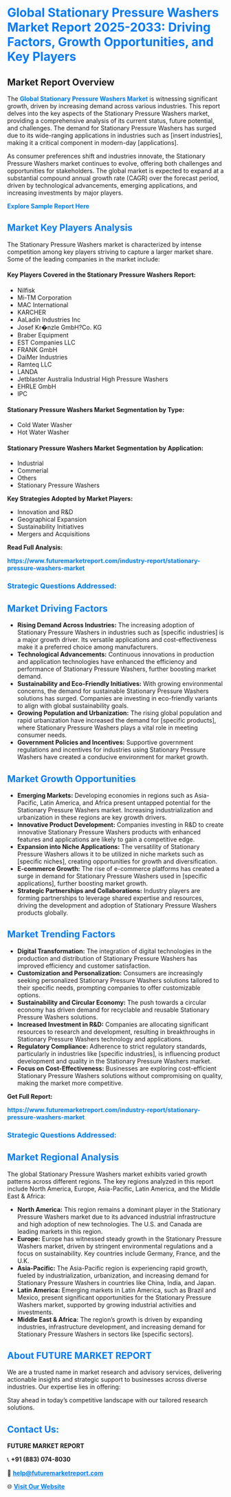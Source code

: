 <h1 style="color: #007BFF;">Global Stationary Pressure Washers Market Report 2025-2033: Driving Factors, Growth Opportunities, and Key Players</h1>

<section id="overview">
<h2>Market Report Overview</h2>
<p>The <a href="https://www.futuremarketreport.com/industry-report/stationary-pressure-washers-market" style="color: #007BFF; text-decoration: none;"><strong>Global Stationary Pressure Washers Market</strong></a> is witnessing significant growth, driven by increasing demand across various industries. This report delves into the key aspects of the Stationary Pressure Washers market, providing a comprehensive analysis of its current status, future potential, and challenges. The demand for Stationary Pressure Washers has surged due to its wide-ranging applications in industries such as [insert industries], making it a critical component in modern-day [applications].</p>
<p>As consumer preferences shift and industries innovate, the Stationary Pressure Washers market continues to evolve, offering both challenges and opportunities for stakeholders. The global market is expected to expand at a substantial compound annual growth rate (CAGR) over the forecast period, driven by technological advancements, emerging applications, and increasing investments by major players.</p>
</section>

<section id="overview">
<p><a href="https://www.futuremarketreport.com/request-sample/reportId=111326" style="color: #007BFF; text-decoration: none;"><strong>Explore Sample Report Here</strong></a></p>
</section>

<section id="key-players">
<h2 style="color: #007BFF;">Market Key Players Analysis</h2>
<p>The Stationary Pressure Washers market is characterized by intense competition among key players striving to capture a larger market share. Some of the leading companies in the market include:</p>
<h4>Key Players Covered in the Stationary Pressure Washers Report:</h4>
<ul><li>Nilfisk</li><li>Mi-TM Corporation</li><li>MAC International</li><li>KARCHER</li><li>AaLadin Industries Inc</li><li>Josef Kr�nzle GmbH?Co. KG</li><li>Braber Equipment</li><li>EST Companies LLC</li><li>FRANK GmbH</li><li>DaiMer Industries</li><li>Ramteq LLC</li><li>LANDA</li><li>Jetblaster Australia Industrial High Pressure Washers</li><li>EHRLE GmbH</li><li>IPC</li></ul>
<h4>Stationary Pressure Washers Market Segmentation by Type:</h4>
<ul><li>Cold Water Washer</li><li>Hot Water Washer</li></ul>

<h4>Stationary Pressure Washers Market Segmentation by Application:</h4>
<ul><li>Industrial</li><li>Commerial</li><li>Others</li><li>Stationary Pressure Washers</li></ul>
<p><strong>Key Strategies Adopted by Market Players:</strong></p>
<ul>
<li>Innovation and R&D</li>
<li>Geographical Expansion</li>
<li>Sustainability Initiatives</li>
<li>Mergers and Acquisitions</li>
</ul>
</section>

<section>
<p><strong>Read Full Analysis: </strong></p><a href="https://www.futuremarketreport.com/industry-report/stationary-pressure-washers-market" style="color: #007BFF; text-decoration: none;"><strong>https://www.futuremarketreport.com/industry-report/stationary-pressure-washers-market</strong></a>
<h3 style="color: #007BFF;">Strategic Questions Addressed:</h3>
</section>

<section id="driving-factors">
<h2 style="color: #007BFF;">Market Driving Factors</h2>
<ul>
<li><strong>Rising Demand Across Industries:</strong> The increasing adoption of Stationary Pressure Washers in industries such as [specific industries] is a major growth driver. Its versatile applications and cost-effectiveness make it a preferred choice among manufacturers.</li>
<li><strong>Technological Advancements:</strong> Continuous innovations in production and application technologies have enhanced the efficiency and performance of Stationary Pressure Washers, further boosting market demand.</li>
<li><strong>Sustainability and Eco-Friendly Initiatives:</strong> With growing environmental concerns, the demand for sustainable Stationary Pressure Washers solutions has surged. Companies are investing in eco-friendly variants to align with global sustainability goals.</li>
<li><strong>Growing Population and Urbanization:</strong> The rising global population and rapid urbanization have increased the demand for [specific products], where Stationary Pressure Washers plays a vital role in meeting consumer needs.</li>
<li><strong>Government Policies and Incentives:</strong> Supportive government regulations and incentives for industries using Stationary Pressure Washers have created a conducive environment for market growth.</li>
</ul>
</section>

<section id="growth-opportunities">
<h2 style="color: #007BFF;">Market Growth Opportunities</h2>
<ul>
<li><strong>Emerging Markets:</strong> Developing economies in regions such as Asia-Pacific, Latin America, and Africa present untapped potential for the Stationary Pressure Washers market. Increasing industrialization and urbanization in these regions are key growth drivers.</li>
<li><strong>Innovative Product Development:</strong> Companies investing in R&D to create innovative Stationary Pressure Washers products with enhanced features and applications are likely to gain a competitive edge.</li>
<li><strong>Expansion into Niche Applications:</strong> The versatility of Stationary Pressure Washers allows it to be utilized in niche markets such as [specific niches], creating opportunities for growth and diversification.</li>
<li><strong>E-commerce Growth:</strong> The rise of e-commerce platforms has created a surge in demand for Stationary Pressure Washers used in [specific applications], further boosting market growth.</li>
<li><strong>Strategic Partnerships and Collaborations:</strong> Industry players are forming partnerships to leverage shared expertise and resources, driving the development and adoption of Stationary Pressure Washers products globally.</li>
</ul>
</section>

<section id="trending-factors">
<h2 style="color: #007BFF;">Market Trending Factors</h2>
<ul>
<li><strong>Digital Transformation:</strong> The integration of digital technologies in the production and distribution of Stationary Pressure Washers has improved efficiency and customer satisfaction.</li>
<li><strong>Customization and Personalization:</strong> Consumers are increasingly seeking personalized Stationary Pressure Washers solutions tailored to their specific needs, prompting companies to offer customizable options.</li>
<li><strong>Sustainability and Circular Economy:</strong> The push towards a circular economy has driven demand for recyclable and reusable Stationary Pressure Washers solutions.</li>
<li><strong>Increased Investment in R&D:</strong> Companies are allocating significant resources to research and development, resulting in breakthroughs in Stationary Pressure Washers technology and applications.</li>
<li><strong>Regulatory Compliance:</strong> Adherence to strict regulatory standards, particularly in industries like [specific industries], is influencing product development and quality in the Stationary Pressure Washers market.</li>
<li><strong>Focus on Cost-Effectiveness:</strong> Businesses are exploring cost-efficient Stationary Pressure Washers solutions without compromising on quality, making the market more competitive.</li>
</ul>
</section>

<section>
<p><strong>Get Full Report: </strong></p><a href="https://www.futuremarketreport.com/industry-report/stationary-pressure-washers-market" style="color: #007BFF; text-decoration: none;"><strong>https://www.futuremarketreport.com/industry-report/stationary-pressure-washers-market</strong></a>
<h3 style="color: #007BFF;">Strategic Questions Addressed:</h3>
</section>


<section id="regional-analysis">
<h2 style="color: #007BFF;">Market Regional Analysis</h2>
<p>The global Stationary Pressure Washers market exhibits varied growth patterns across different regions. The key regions analyzed in this report include North America, Europe, Asia-Pacific, Latin America, and the Middle East & Africa:</p>
<ul>
<li><strong>North America:</strong> This region remains a dominant player in the Stationary Pressure Washers market due to its advanced industrial infrastructure and high adoption of new technologies. The U.S. and Canada are leading markets in this region.</li>
<li><strong>Europe:</strong> Europe has witnessed steady growth in the Stationary Pressure Washers market, driven by stringent environmental regulations and a focus on sustainability. Key countries include Germany, France, and the U.K.</li>
<li><strong>Asia-Pacific:</strong> The Asia-Pacific region is experiencing rapid growth, fueled by industrialization, urbanization, and increasing demand for Stationary Pressure Washers in countries like China, India, and Japan.</li>
<li><strong>Latin America:</strong> Emerging markets in Latin America, such as Brazil and Mexico, present significant opportunities for the Stationary Pressure Washers market, supported by growing industrial activities and investments.</li>
<li><strong>Middle East & Africa:</strong> The region’s growth is driven by expanding industries, infrastructure development, and increasing demand for Stationary Pressure Washers in sectors like [specific sectors].</li>
</ul>
</section>

<footer>
<h2 style="color: #007BFF;">About FUTURE MARKET REPORT</h2>
<p>We are a trusted name in market research and advisory services, delivering actionable insights and strategic support to businesses across diverse industries. Our expertise lies in offering:</p>

<p>Stay ahead in today’s competitive landscape with our tailored research solutions.</p>

<h2 style="color: #007BFF;">Contact Us:</h2>
<p><strong>FUTURE MARKET REPORT</strong></p>
<p>📞 <strong>+91 (883) 074-8030</strong></p>
<p>📧 <strong><a href="mailto:help@futuremarketreport.com" style="color: #007BFF;">help@futuremarketreport.com</a></strong></p>
<p>🌐 <strong><a href="https://www.futuremarketreport.com/" style="color: #007BFF;">Visit Our Website</a></strong></p>
</footer>